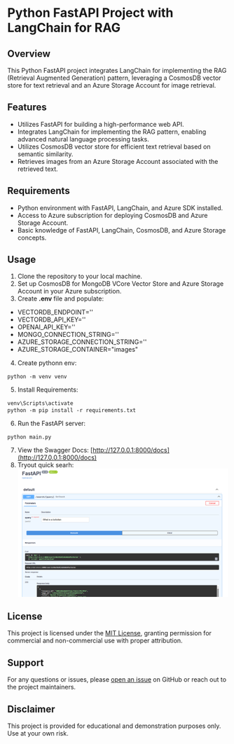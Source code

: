 # Python FastAPI Project with LangChain for RAG

## Overview
This Python FastAPI project integrates LangChain for implementing the RAG (Retrieval Augmented Generation) pattern, leveraging a CosmosDB vector store for text retrieval and an Azure Storage Account for image retrieval. 

## Features
- Utilizes FastAPI for building a high-performance web API.
- Integrates LangChain for implementing the RAG pattern, enabling advanced natural language processing tasks.
- Utilizes CosmosDB vector store for efficient text retrieval based on semantic similarity.
- Retrieves images from an Azure Storage Account associated with the retrieved text.

## Requirements
- Python environment with FastAPI, LangChain, and Azure SDK installed.
- Access to Azure subscription for deploying CosmosDB and Azure Storage Account.
- Basic knowledge of FastAPI, LangChain, CosmosDB, and Azure Storage concepts.

## Usage
1. Clone the repository to your local machine.
2. Set up CosmosDB for MongoDB VCore Vector Store and Azure Storage Account in your Azure subscription.
3. Create **.env** file and populate:
- VECTORDB_ENDPOINT=''
- VECTORDB_API_KEY=''
- OPENAI_API_KEY=''
- MONGO_CONNECTION_STRING=''
- AZURE_STORAGE_CONNECTION_STRING=''
- AZURE_STORAGE_CONTAINER="images"
4. Create pythonn env: 
```
python -m venv venv
```
5. Install Requirements:
```
venv\Scripts\activate
python -m pip install -r requirements.txt
```
6. Run the FastAPI server:
```
python main.py
```
7. View the Swagger Docs: [http://127.0.0.1:8000/docs](http://127.0.0.1:8000/docs)
8. Tryout quick searh:
![search](../images/fastapi_search_example1.PNG)


## License
This project is licensed under the [MIT License](../MIT.md), granting permission for commercial and non-commercial use with proper attribution.

## Support
For any questions or issues, please [open an issue](https://github.com/saravatpt/Research_Helper_React_App/issues) on GitHub or reach out to the project maintainers.

## Disclaimer
This project is provided for educational and demonstration purposes only. Use at your own risk.
